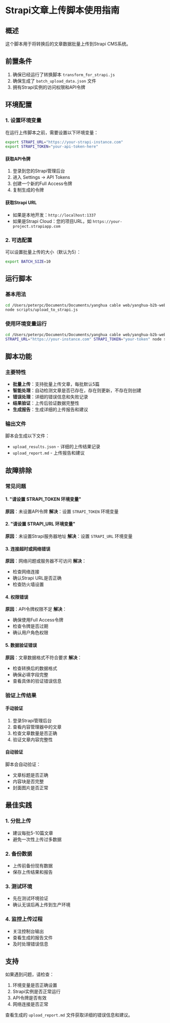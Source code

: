 # Strapi文章上传脚本使用指南

## 概述
这个脚本用于将转换后的文章数据批量上传到Strapi CMS系统。

## 前置条件
1. 确保已经运行了转换脚本 `transform_for_strapi.js`
2. 确保生成了 `batch_upload_data.json` 文件
3. 拥有Strapi实例的访问权限和API令牌

## 环境配置

### 1. 设置环境变量
在运行上传脚本之前，需要设置以下环境变量：

```bash
export STRAPI_URL="https://your-strapi-instance.com"
export STRAPI_TOKEN="your-api-token-here"
```

#### 获取API令牌
1. 登录到您的Strapi管理后台
2. 进入 Settings → API Tokens
3. 创建一个新的Full Access令牌
4. 复制生成的令牌

#### 获取Strapi URL
- 如果是本地开发：`http://localhost:1337`
- 如果是Strapi Cloud：您的项目URL，如 `https://your-project.strapiapp.com`

### 2. 可选配置
可以设置批量上传的大小（默认为5）：
```bash
export BATCH_SIZE=10
```

## 运行脚本

### 基本用法
```bash
cd /Users/peterpc/Documents/Documents/yanghua cable web/yanghua-b2b-website/strapi-cms
node scripts/upload_to_strapi.js
```

### 使用环境变量运行
```bash
cd /Users/peterpc/Documents/Documents/yanghua cable web/yanghua-b2b-website/strapi-cms
STRAPI_URL="https://your-instance.com" STRAPI_TOKEN="your-token" node scripts/upload_to_strapi.js
```

## 脚本功能

### 主要特性
- **批量上传**：支持批量上传文章，每批默认5篇
- **智能处理**：自动检测文章是否已存在，存在则更新，不存在则创建
- **错误处理**：详细的错误信息和失败记录
- **结果验证**：上传后验证数据完整性
- **生成报告**：生成详细的上传报告和建议

### 输出文件
脚本会生成以下文件：
- `upload_results.json` - 详细的上传结果记录
- `upload_report.md` - 上传报告和建议

## 故障排除

### 常见问题

#### 1. "请设置 STRAPI_TOKEN 环境变量"
**原因**：未设置API令牌
**解决**：设置 `STRAPI_TOKEN` 环境变量

#### 2. "请设置 STRAPI_URL 环境变量"
**原因**：未设置Strapi服务器地址
**解决**：设置 `STRAPI_URL` 环境变量

#### 3. 连接超时或网络错误
**原因**：网络问题或服务器不可访问
**解决**：
- 检查网络连接
- 确认Strapi URL是否正确
- 检查防火墙设置

#### 4. 权限错误
**原因**：API令牌权限不足
**解决**：
- 确保使用Full Access令牌
- 检查令牌是否过期
- 确认用户角色权限

#### 5. 数据验证错误
**原因**：文章数据格式不符合要求
**解决**：
- 检查转换后的数据格式
- 确保必填字段完整
- 查看具体的验证错误信息

### 验证上传结果

#### 手动验证
1. 登录Strapi管理后台
2. 查看内容管理器中的文章
3. 检查文章数量是否正确
4. 验证文章内容完整性

#### 自动验证
脚本会自动验证：
- 文章标题是否正确
- 内容块是否完整
- 封面图片是否正常

## 最佳实践

### 1. 分批上传
- 建议每批5-10篇文章
- 避免一次性上传过多数据

### 2. 备份数据
- 上传前备份现有数据
- 保存上传结果和报告

### 3. 测试环境
- 先在测试环境验证
- 确认无误后再上传到生产环境

### 4. 监控上传过程
- 关注控制台输出
- 查看生成的报告文件
- 及时处理错误信息

## 支持

如果遇到问题，请检查：
1. 环境变量是否正确设置
2. Strapi实例是否正常运行
3. API令牌是否有效
4. 网络连接是否正常

查看生成的 `upload_report.md` 文件获取详细的错误信息和建议。